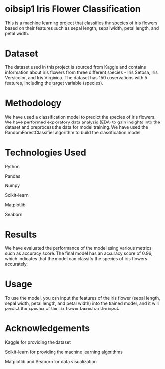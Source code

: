 # oibsip1 Iris Flower Classification
This is a machine learning project that classifies the species of iris flowers based on their features such as sepal length, sepal width, petal length, and petal width.

# Dataset
The dataset used in this project is sourced from Kaggle and contains information about iris flowers from three different species - Iris Setosa, Iris Versicolor, and Iris Virginica. The dataset has 150 observations with 5 features, including the target variable (species).

# Methodology
We have used a classification model to predict the species of iris flowers. We have performed exploratory data analysis (EDA) to gain insights into the dataset and preprocess the data for model training. We have used the RandomForestClassifier algorithm to build the classification model.

# Technologies Used
Python

Pandas

Numpy

Scikit-learn

Matplotlib

Seaborn

# Results
We have evaluated the performance of the model using various metrics such as accuracy score. The final model has an accuracy score of 0.96, which indicates that the model can classify the species of iris flowers accurately.

# Usage
To use the model, you can input the features of the iris flower (sepal length, sepal width, petal length, and petal width) into the trained model, and it will predict the species of the iris flower based on the input.

# Acknowledgements
Kaggle for providing the dataset

Scikit-learn for providing the machine learning algorithms

Matplotlib and Seaborn for data visualization

